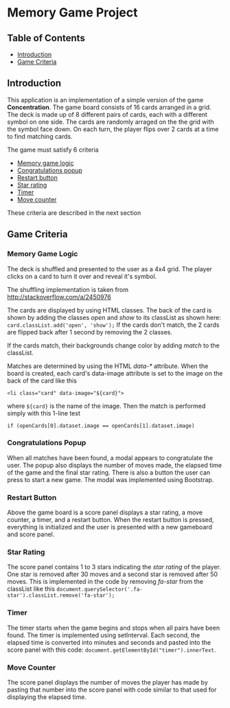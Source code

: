 # Memory Game Project

## Table of Contents

* [Introduction](#introduction)
* [Game Criteria](#game-criteria)

## Introduction

This application is an implementation of a simple version of the game __Concentration__.  The game board consists of 16 cards arranged in a grid.  The deck is made up of 8 different pairs of cards, each with a different symbol on one side.  The cards are randomly arraged on the the grid with the symbol face down.  On each turn, the player flips over 2 cards at a time to find matching cards.  

The game must satisfy 6 criteria
- [Memory game logic](#memory-game-logic)
- [Congratulations popup](#congratulations-popup)
- [Restart button](#restart-button)
- [Star rating](#star-rating)
- [Timer](#timer)
- [Move counter](#move-counter)

These criteria are described in the next section

## Game Criteria

### Memory Game Logic

The deck is shuffled and presented to the user as a 4x4 grid.  The player clicks on a card to turn it over and reveal it's symbol.

The shuffling implementation is taken from <http://stackoverflow.com/a/2450976>

The cards are displayed by using HTML classes.  The back of the card is shown by adding the classes *open* and *show* to its classList as shown here:
`card.classList.add('open', 'show');`
If the cards don't match, the 2 cards are flipped back after 1 second by removing the 2 classes. 

If the cards match, their backgrounds change color by adding *match* to the classList.

Matches are determined by using the HTML *data-\** attribute.  When the board is created, each card's data-image attribute is set to the image on the back of the card like this

`<li class="card" data-image="${card}">` 

where `${card}` is the name of the image.  Then the match is performed simply with this 1-line test

`if (openCards[0].dataset.image == openCards[1].dataset.image)`



### Congratulations Popup

When all matches have been found, a modal appears to congratulate the user.  The popup also displays the number of moves made, the elapsed time of the game and the final star rating.  There is also a button the user can press to start a new game.  The modal was implemented using Bootstrap.

### Restart Button

Above the game board is a score panel displays a star rating, a move counter, a timer, and a restart button.  When the restart button is pressed, everything is initialized and the user is presented with a new gameboard and score panel.

### Star Rating

The score panel contains 1 to 3 stars indicating the *star rating* of the player.  One star is removed after 30 moves and a second star is removed after 50 moves.  This is implemented in the code by removing *fa-star* from the classList like this `document.querySelector('.fa-star').classList.remove('fa-star');`

### Timer

The timer starts when the game begins and stops when all pairs have been found.  The timer is implemented using setInterval.  Each second, the elapsed time is converted into minutes and seconds and pasted into the score panel with this code: `document.getElementById("timer").innerText`.

### Move Counter

The score panel displays the number of moves the player has made by pasting that number into the score panel with code similar to that used for displaying the elapsed time.